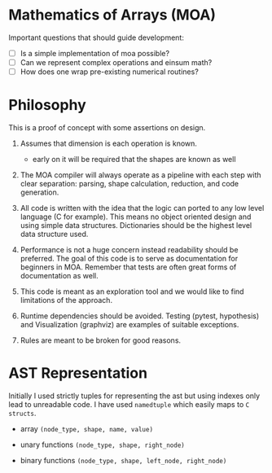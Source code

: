 # Mathematics of Arrays (MOA)

Important questions that should guide development:

 - [ ] Is a simple implementation of moa possible?
 - [ ] Can we represent complex operations and einsum math?
 - [ ] How does one wrap pre-existing numerical routines?

# Philosophy

This is a proof of concept with some assertions on design.

1. Assumes that dimension is each operation is known. 
   - early on it will be required that the shapes are known as well

2. The MOA compiler will always operate as a pipeline with each step
   with clear separation: parsing, shape calculation, reduction, and
   code generation.

2. All code is written with the idea that the logic can ported to any
   low level language (C for example). This means no object oriented
   design and using simple data structures. Dictionaries should
   be the highest level data structure used.

3. Performance is not a huge concern instead readability should be
   preferred. The goal of this code is to serve as documentation for
   beginners in MOA. Remember that tests are often great forms of
   documentation as well.

4. This code is meant as an exploration tool and we would like to find
   limitations of the approach.

5. Runtime dependencies should be avoided. Testing (pytest, hypothesis)
   and Visualization (graphviz) are examples of suitable exceptions.

6. Rules are meant to be broken for good reasons.


# AST Representation

Initially I used strictly tuples for representing the ast but using
indexes only lead to unreadable code. I have used `namedtuple` which
easily maps to `C structs`.

 - array `(node_type, shape, name, value)`

 - unary functions `(node_type, shape, right_node)`

 - binary functions `(node_type, shape, left_node, right_node)`
